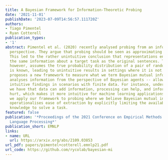 ```yaml
---
title: A Bayesian Framework for Information-Theoretic Probing
date: '2021-11-01'
publishDate: '2023-07-09T14:56:57.111720Z'
authors:
- Tiago Pimentel
- Ryan Cotterell
publication_types:
- '1'
abstract: Pimentel et al. (2020) recently analysed probing from an information-theoretic
  perspective. They argue that probing should be seen as approximating a mutual information.
  This led to the rather unintuitive conclusion that representations encode exactly
  the same information about a target task as the original sentences. The mutual information,
  however, assumes the true probability distribution of a pair of random variables
  is known, leading to unintuitive results in settings where it is not. This paper
  proposes a new framework to measure what we term Bayesian mutual information, which
  analyses information from the perspective of Bayesian agents -- allowing for more
  intuitive findings in scenarios with finite data. For instance, under Bayesian MI
  we have that data can add information, processing can help, and information can
  hurt, which makes it more intuitive for machine learning applications. Finally,
  we apply our framework to probing where we believe Bayesian mutual information naturally
  operationalises ease of extraction by explicitly limiting the available background
  knowledge to solve a task.
featured: false
publication: '*Proceedings of the 2021 Conference on Empirical Methods in Natural
  Language Processing*'
publication_short: EMNLP
links:
- name: URL
  url: https://arxiv.org/abs/2109.03853
url_pdf: papers/pimentel+cotterell.emnlp21.pdf
url_code: https://github.com/rycolab/bayesian-mi
---
```



